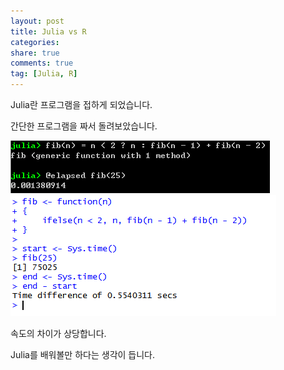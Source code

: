 ```yaml
---
layout: post
title: Julia vs R
categories: 
share: true
comments: true
tag: [Julia, R]
---
```

Julia란 프로그램을 접하게 되었습니다.

간단한 프로그램을 짜서 돌려보았습니다.

![](/images/julia.png)
![](/images/rstudio.png)

속도의 차이가 상당합니다.
 
Julia를 배워볼만 하다는 생각이 듭니다.

